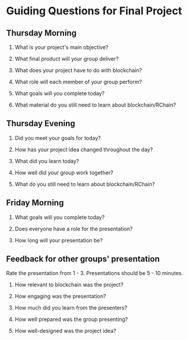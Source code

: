 Guiding Questions for Final Project
===================================

Thursday Morning
----------------
1. What is your project's main objective?

2. What final product will your group deliver?

3. What does your project have to do with blockchain?

4. What role will each member of your group perform?

5. What goals will you complete today?

6. What material do you still need to learn about blockchain/RChain?

Thursday Evening
----------------
1. Did you meet your goals for today?

2. How has your project idea changed throughout the day?

3. What did you learn today?

4. How well did your group work together?

5. What do you still need to learn about blockchain/RChain?


Friday Morning
--------------
1. What goals will you complete today?

2. Does everyone have a role for the presentation?

2. How long will your presentation be?


Feedback for other groups' presentation
---------------------------------------
Rate the presentation from 1 - 3. Presentations should be 5 - 10 minutes.

1. How relevant to blockchain was the project?

2. How engaging was the presentation?

3. How much did you learn from the presenters?

4. How well prepared was the group presenting?

5. How well-designed was the project idea?
